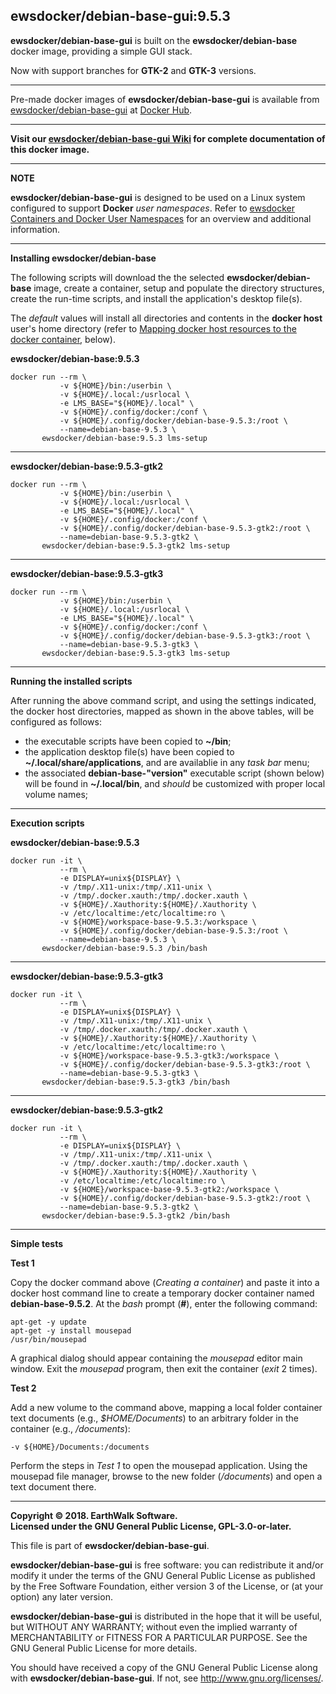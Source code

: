 ## ewsdocker/debian-base-gui:9.5.3  

**ewsdocker/debian-base-gui** is built on the **ewsdocker/debian-base** docker image, providing a simple GUI stack.  

Now with support branches for **GTK-2** and **GTK-3** versions.

____  

Pre-made docker images of **ewsdocker/debian-base-gui** is available from [ewsdocker/debian-base-gui](https://hub.docker.com/r/ewsdocker/debian-base-gui/) at [Docker Hub](https://hub.docker.com).  
______  


**Visit our [ewsdocker/debian-base-gui Wiki](https://github.com/ewsdocker/debian-base-gui/wiki) for complete documentation of this docker image.**  

____  

**NOTE**

**ewsdocker/debian-base-gui** is designed to be used on a Linux system configured to support **Docker** _user namespaces_.  Refer to [ewsdocker Containers and Docker User Namespaces](https://github.com/ewsdocker/ewsdocker.github.io/wiki/UserNS-Overview) for an overview and additional information.  

______  


**Installing ewsdocker/debian-base**  

The following scripts will download the the selected **ewsdocker/debian-base** image, create a container, setup and populate the directory structures, create the run-time scripts, and install the application's desktop file(s).  

The <i>default</i> values will install all directories and contents in the <b>docker host</b> user's home directory (refer to <a href="#mapping">Mapping docker host resources to the docker container</a>, below).  

**ewsdocker/debian-base:9.5.3**
  
    docker run --rm \
               -v ${HOME}/bin:/userbin \
               -v ${HOME}/.local:/usrlocal \
               -e LMS_BASE="${HOME}/.local" \
               -v ${HOME}/.config/docker:/conf \
               -v ${HOME}/.config/docker/debian-base-9.5.3:/root \
               --name=debian-base-9.5.3 \
           ewsdocker/debian-base:9.5.3 lms-setup  

____  

**ewsdocker/debian-base:9.5.3-gtk2**
  
    docker run --rm \
               -v ${HOME}/bin:/userbin \
               -v ${HOME}/.local:/usrlocal \
               -e LMS_BASE="${HOME}/.local" \
               -v ${HOME}/.config/docker:/conf \
               -v ${HOME}/.config/docker/debian-base-9.5.3-gtk2:/root \
               --name=debian-base-9.5.3-gtk2 \
           ewsdocker/debian-base:9.5.3-gtk2 lms-setup  

____  

**ewsdocker/debian-base:9.5.3-gtk3**
  
    docker run --rm \
               -v ${HOME}/bin:/userbin \
               -v ${HOME}/.local:/usrlocal \
               -e LMS_BASE="${HOME}/.local" \
               -v ${HOME}/.config/docker:/conf \
               -v ${HOME}/.config/docker/debian-base-9.5.3-gtk3:/root \
               --name=debian-base-9.5.3-gtk3 \
           ewsdocker/debian-base:9.5.3-gtk3 lms-setup  

____  

**Running the installed scripts**

After running the above command script, and using the settings indicated, the docker host directories, mapped as shown in the above tables, will be configured as follows:

 - the executable scripts have been copied to **~/bin**;  
 - the application desktop file(s) have been copied to **~/.local/share/applications**, and are availablie in any _task bar_ menu;  
 - the associated **debian-base-"version"** executable script (shown below) will be found in **~/.local/bin**, and _should_ be customized with proper local volume names;  

____  

**Execution scripts**  

**ewsdocker/debian-base:9.5.3**  
  
    docker run -it \
               --rm \
               -e DISPLAY=unix${DISPLAY} \
               -v /tmp/.X11-unix:/tmp/.X11-unix \
               -v /tmp/.docker.xauth:/tmp/.docker.xauth \
               -v ${HOME}/.Xauthority:${HOME}/.Xauthority \
               -v /etc/localtime:/etc/localtime:ro \
               -v ${HOME}/workspace-base-9.5.3:/workspace \
               -v ${HOME}/.config/docker/debian-base-9.5.3:/root \
               --name=debian-base-9.5.3 \
           ewsdocker/debian-base:9.5.3 /bin/bash

____  

**ewsdocker/debian-base:9.5.3-gtk3**  
  
    docker run -it \
               --rm \
               -e DISPLAY=unix${DISPLAY} \
               -v /tmp/.X11-unix:/tmp/.X11-unix \
               -v /tmp/.docker.xauth:/tmp/.docker.xauth \
               -v ${HOME}/.Xauthority:${HOME}/.Xauthority \
               -v /etc/localtime:/etc/localtime:ro \
               -v ${HOME}/workspace-base-9.5.3-gtk3:/workspace \
               -v ${HOME}/.config/docker/debian-base-9.5.3-gtk3:/root \
               --name=debian-base-9.5.3-gtk3 \
           ewsdocker/debian-base:9.5.3-gtk3 /bin/bash

____  

**ewsdocker/debian-base:9.5.3-gtk2**  
  
    docker run -it \
               --rm \
               -e DISPLAY=unix${DISPLAY} \
               -v /tmp/.X11-unix:/tmp/.X11-unix \
               -v /tmp/.docker.xauth:/tmp/.docker.xauth \
               -v ${HOME}/.Xauthority:${HOME}/.Xauthority \
               -v /etc/localtime:/etc/localtime:ro \
               -v ${HOME}/workspace-base-9.5.3-gtk2:/workspace \
               -v ${HOME}/.config/docker/debian-base-9.5.3-gtk2:/root \
               --name=debian-base-9.5.3-gtk2 \
           ewsdocker/debian-base:9.5.3-gtk2 /bin/bash

____  

**Simple tests**  

**Test 1**  

Copy the docker command above (*Creating a container*) and paste it into a docker host command line to create a temporary docker container named **debian-base-9.5.2**.  At the *bash* prompt (**#**), enter the following command:  

    apt-get -y update
    apt-get -y install mousepad  
    /usr/bin/mousepad  

A graphical dialog should appear containing the *mousepad* editor main window.  Exit the *mousepad* program, then exit the container (*exit* 2 times).  

**Test 2**  

Add a new volume to the command above, mapping a local folder container text documents (e.g., *$HOME/Documents*) to an arbitrary folder in the container (e.g., */documents*):  

    -v ${HOME}/Documents:/documents  

Perform the steps in *Test 1* to open the mousepad application.  Using the mousepad file manager, browse to the new folder (*/documents*) and open a text document there.  

____  


**Copyright © 2018. EarthWalk Software.**  
**Licensed under the GNU General Public License, GPL-3.0-or-later.**  

This file is part of **ewsdocker/debian-base-gui**.  

**ewsdocker/debian-base-gui** is free software: you can redistribute 
it and/or modify it under the terms of the GNU General Public License 
as published by the Free Software Foundation, either version 3 of the 
License, or (at your option) any later version.  

**ewsdocker/debian-base-gui** is distributed in the hope that it will 
be useful, but WITHOUT ANY WARRANTY; without even the implied warranty 
of MERCHANTABILITY or FITNESS FOR A PARTICULAR PURPOSE.  See the
GNU General Public License for more details.  

You should have received a copy of the GNU General Public License
along with **ewsdocker/debian-base-gui**.  If not, see 
<http://www.gnu.org/licenses/>.  

